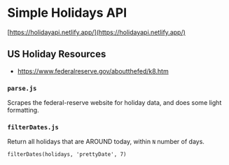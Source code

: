 # Simple Holidays API

[https://holidayapi.netlify.app/](https://holidayapi.netlify.app/)


## US Holiday Resources

- https://www.federalreserve.gov/aboutthefed/k8.htm

### `parse.js`

Scrapes the federal-reserve website for holiday data, and does some light formatting.


### `filterDates.js`

Return all holidays that are AROUND today, within `N` number of days.

`filterDates(holidays, 'prettyDate', 7)`
